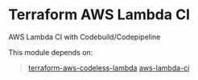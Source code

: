 # Terraform AWS Lambda CI

AWS Lambda CI with Codebuild/Codepipeline

This module depends on:

> [terraform-aws-codeless-lambda](https://github.com/obytes/terraform-aws-codeless-lambda)
> [aws-lambda-ci](https://github.com/obytes/aws-lambda-ci)

